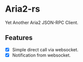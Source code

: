 # Aria2-rs

Yet Another Aria2 JSON-RPC Client.

## Features
- [x] Simple direct call via websocket.
- [x] Notification from websocket.